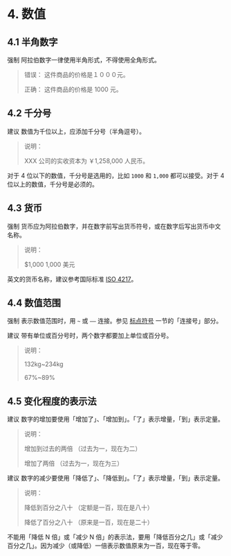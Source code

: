 # 4. 数值

## 4.1 半角数字

强制 阿拉伯数字一律使用半角形式，不得使用全角形式。

> 错误： 这件商品的价格是１０００元。
>  
> 正确： 这件商品的价格是 1000 元。

## 4.2 千分号

建议 数值为千位以上，应添加千分号（半角逗号）。

> 说明：
>
> XXX 公司的实收资本为 ￥1,258,000 人民币。

对于 4 位以下的数值，千分号是选用的，比如 `1000` 和 `1,000` 都可以接受。对于 4 位以上的数值，千分号是必须的。

## 4.3 货币

强制 货币应为阿拉伯数字，并在数字前写出货币符号，或在数字后写出货币中文名称。

> 说明：
>
> $1,000
> 1,000 美元

英文的货币名称，建议参考国际标准 [ISO 4217][ISO_4217]。

## 4.4 数值范围

强制 表示数值范围时，用 `~` 或 `——` 连接。参见 [标点符号][MarkdownStyleGuide-Mark] 一节的「连接号」部分。

建议 带有单位或百分号时，两个数字都要加上单位或百分号。

> 说明：
>
> 132kg~234kg
>  
> 67%~89%

## 4.5 变化程度的表示法

建议 数字的增加要使用「增加了」、「增加到」。「了」表示增量，「到」表示定量。

> 说明：
>
> 增加到过去的两倍
> （过去为一，现在为二）
>  
> 增加了两倍
> （过去为一，现在为三）

建议 数字的减少要使用「降低了」、「降低到」。「了」表示增量，「到」表示定量。

> 说明：
>
> 降低到百分之八十
> （定额是一百，现在是八十）
>  
> 降低了百分之八十
> （原来是一百，现在是二十）

不能用「降低 N 倍」或「减少 N 倍」的表示法，要用「降低百分之几」或「减少百分之几」。因为减少（或降低）一倍表示数值原来为一百，现在等于零。

[MarkdownStyleGuide-Mark]:./marks.md
[ISO_4217]:https://en.wikipedia.org/wiki/ISO_4217
